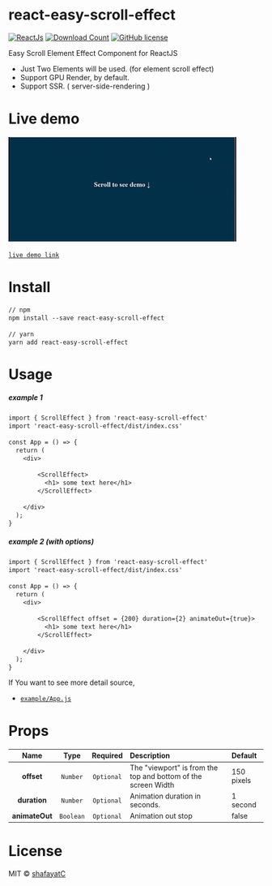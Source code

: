 # react-easy-scroll-effect

[![ReactJs][react-image]][react-url]
[![Download Count][download-image]][download-url]
[![GitHub license][license-image]][license-url]

[react-image]: https://img.shields.io/badge/ReactJS-%5E16.x-blue
[react-url]: https://reactjs.org
[download-image]: https://img.shields.io/npm/dm/react-easy-scroll-effect?label=downlaod
[download-url]: https://www.npmjs.com/package/react-easy-scroll-effect
[license-image]: https://img.shields.io/badge/license-MIT-blue.svg
[license-url]: https://github.com/shafayatC/react-easy-scroll-effect/blob/main/LICENSE

Easy Scroll Element Effect Component for ReactJS<br>

- Just Two Elements will be used. (for element scroll effect)
- Support GPU Render, by default.
- Support SSR. ( server-side-rendering )
# Live demo

  ![demo gif](https://raw.githubusercontent.com/shafayatC/react-easy-scroll-effect/main/sample.gif)
  
  [`live demo link`](https://shafayatc.github.io/react-easy-scroll-effect/)

# Install

```
// npm
npm install --save react-easy-scroll-effect

// yarn
yarn add react-easy-scroll-effect
```

# Usage
##### example 1
```
import { ScrollEffect } from 'react-easy-scroll-effect'
import 'react-easy-scroll-effect/dist/index.css'

const App = () => {
  return (
    <div>
    
        <ScrollEffect>
          <h1> some text here</h1>
        </ScrollEffect>

    </div>
  );
}
```

##### example 2 (with options)
```
import { ScrollEffect } from 'react-easy-scroll-effect'
import 'react-easy-scroll-effect/dist/index.css'

const App = () => {
  return (
    <div>

        <ScrollEffect offset = {200} duration={2} animateOut={true}>
          <h1> some text here</h1>
        </ScrollEffect>

    </div>
  );
}
```


If You want to see more detail source,<br>

- [`example/App.js`](https://github.com/shafayatC/react-easy-scroll-effect)<br>

# Props

|        Name         |    Type    |  Required  | Description                                                                                                                                                       | Default   |
| :-----------------: | :--------: | :--------: | :---------------------------------------------------------------------------------------------------------------------------------------------------------------- | :-------- |
|      **offset**      |  `Number`  | `Optional` | The "viewport" is from the top and bottom of the screen Width                                                                                                                                                |   150 pixels         |
|     **duration**      |  `Number`  | `Optional` | Animation duration in seconds. |     1 second      |
|     **animateOut**      |  `Boolean`   | `Optional` |  Animation out stop    |      false     | 




# License
MIT © [shafayatC](https://github.com/shafayatC)
